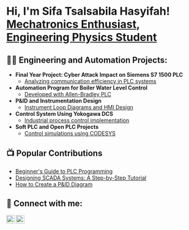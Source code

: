 <h1>Hi, I'm Sifa Tsalsabila Hasyifah! <br/><a href="https://github.com/sifatsalsabila">Mechatronics Enthusiast</a>, <a href="https://www.linkedin.com/in/sifa-tsalsabila-hasyifah">Engineering Physics Student</a></h1>

<h2>👨‍💻 Engineering and Automation Projects:</h2>

- <b>Final Year Project: Cyber Attack Impact on Siemens S7 1500 PLC</b>
  - [Analyzing communication efficiency in PLC systems](https://github.com/sifatsalsabila/final-year-project)
- <b>Automation Program for Boiler Water Level Control</b>
  - [Developed with Allen-Bradley PLC](https://github.com/sifatsalsabila/boiler-automation-project)
- <b>P&ID and Instrumentation Design</b>
  - [Instrument Loop Diagrams and HMI Design](https://github.com/sifatsalsabila/instrumentation-design)
- <b>Control System Using Yokogawa DCS</b>
  - [Industrial process control implementation](https://github.com/sifatsalsabila/yokogawa-dcs-project)
- <b>Soft PLC and Open PLC Projects</b>
  - [Control simulations using CODESYS](https://github.com/sifatsalsabila/soft-plc-simulations)

<h2>📺 Popular Contributions</h2>

- [Beginner's Guide to PLC Programming](https://github.com/sifatsalsabila/plc-programming-guide)
- [Designing SCADA Systems: A Step-by-Step Tutorial](https://github.com/sifatsalsabila/scada-tutorial)
- [How to Create a P&ID Diagram](https://github.com/sifatsalsabila/pid-diagram-tutorial)

<h2> 🤝 Connect with me:</h2>

[<img align="left" alt="SifaTsalsabila | LinkedIn" width="22px" src="https://cdn.jsdelivr.net/npm/simple-icons@v3/icons/linkedin.svg" />][linkedin]
[<img align="left" alt="SifaTsalsabila | GitHub" width="22px" src="https://cdn.jsdelivr.net/npm/simple-icons@v3/icons/github.svg" />][github]

[linkedin]: https://linkedin.com/in/sifa-tsalsabila-hasyifah
[github]: https://github.com/sifatsalsabila
